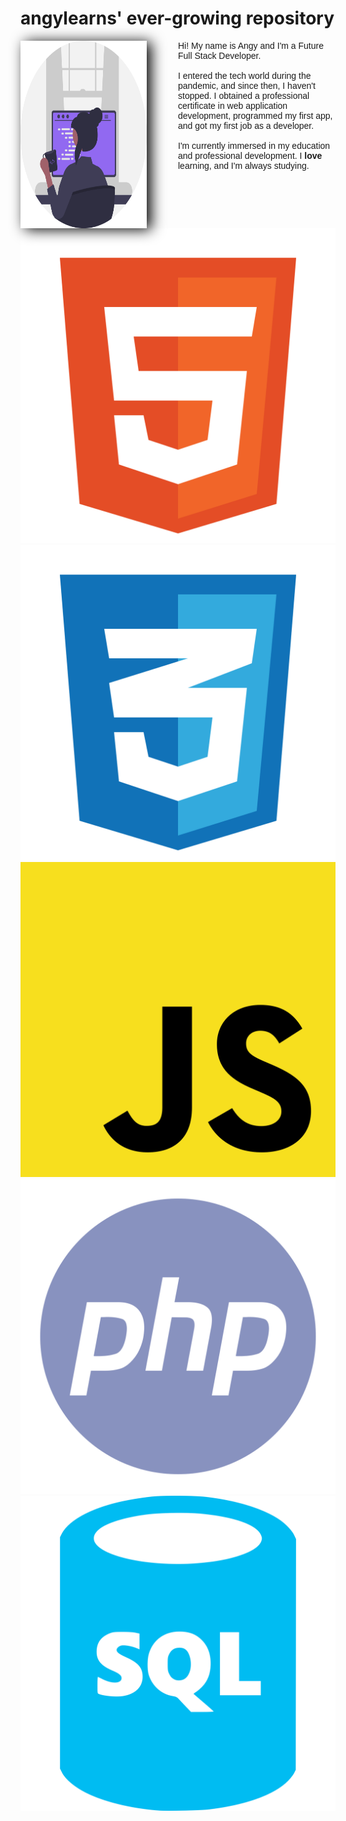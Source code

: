 <style>
    @import url('https://fonts.googleapis.com/css2?family=Montserrat:wght@300&display=swap');
    .first {
        display: flex;
        justify-content: space-between;
    }
    .image {
        width: 40%;
        height: auto;
        display: flex;
        align-items: center;
    }
    .image img {
        width: 300px;
        height: 300px;
        filter: drop-shadow(7px 2px 11px #000000);
    }
    .about_me {
        font-family: 'Montserrat', sans-serif;
        width: 50%;
    }
    .icons {
        height: 50px;
    }
    .second {
        text-align: center;
    }
</style>

<main class="container">
    <h1>angylearns' ever-growing repository</h1>
    <section class="first">
        <section class="image">
            <img src="img/programmer.svg" class="programmer_img">
        </section>
        <section class="about_me">
            Hi! My name is Angy and I'm a Future Full Stack Developer.
            <br><br>
            I entered the tech world during the pandemic, and since then, I haven't stopped. I obtained a professional certificate in web application development, programmed my first app, and got my first job as a developer. 
            <br><br>
            I'm currently immersed in my education and professional development. I <strong>love</strong> learning, and I'm always studying.
        </section>
    </section>
    <section class="second">
        <section class="icons">
            <img src="img/html.svg">
            <img src="img/css.svg">
            <img src="img/js.svg">
            <img src="img/php.svg">
            <img src="img/sql.svg">
        </section>
    </section>
</main>

<!--
**angylearns/angylearns** is a ✨ _special_ ✨ repository because its `README.md` (this file) appears on your GitHub profile.

Here are some ideas to get you started:

- 🔭 I’m currently working on ...
- 🌱 I’m currently learning ...
- 👯 I’m looking to collaborate on ...
- 🤔 I’m looking for help with ...
- 💬 Ask me about ...
- 📫 How to reach me: ...
- 😄 Pronouns: ...
- ⚡ Fun fact: ...
-->
